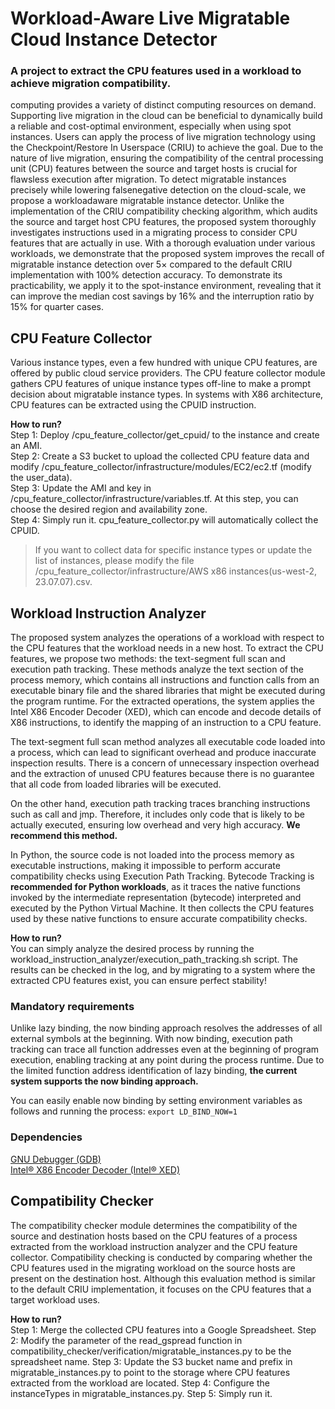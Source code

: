 # Workload-Aware Live Migratable Cloud Instance Detector

### A project to extract the CPU features used in a workload to achieve migration compatibility.

computing provides a variety of distinct computing resources on demand. Supporting live migration in the cloud can be beneficial to dynamically build a reliable and cost-optimal environment, especially when using spot instances. Users can apply the process of live migration technology using the Checkpoint/Restore In Userspace (CRIU) to achieve the goal. Due to the nature of live migration, ensuring the compatibility of the central processing unit (CPU) features between the source and target hosts is crucial for flawsless execution after migration. To detect migratable instances precisely while lowering falsenegative detection on the cloud-scale, we propose a workloadaware migratable instance detector. Unlike the implementation of the CRIU compatibility checking algorithm, which audits the source and target host CPU features, the proposed system thoroughly investigates instructions used in a migrating process to consider CPU features that are actually in use. With a thorough evaluation under various workloads, we demonstrate that the proposed system improves the recall of migratable instance detection over 5× compared to the default CRIU implementation with 100% detection accuracy. To demonstrate its practicability, we apply it to the spot-instance environment, revealing that it can improve the median cost savings by 16% and the interruption ratio by 15% for quarter cases.

## CPU Feature Collector

Various instance types, even a few hundred with unique CPU features, are offered by public cloud service providers. The CPU feature collector module gathers CPU features of unique instance types off-line to make a prompt decision about migratable instance types. In systems with X86 architecture, CPU features can be extracted using the CPUID instruction. 

**How to run?**  
Step 1: Deploy /cpu_feature_collector/get_cpuid/ to the instance and create an AMI.  
Step 2: Create a S3 bucket to upload the collected CPU feature data and modify /cpu_feature_collector/infrastructure/modules/EC2/ec2.tf (modify the user_data).  
Step 3: Update the AMI and key in /cpu_feature_collector/infrastructure/variables.tf. At this step, you can choose the desired region and availability zone.  
Step 4: Simply run it. cpu_feature_collector.py will automatically collect the CPUID.  

> If you want to collect data for specific instance types or update the list of instances, please modify the file /cpu_feature_collector/infrastructure/AWS x86 instances(us-west-2, 23.07.07).csv.

## Workload Instruction Analyzer

The proposed system analyzes the operations of a workload with respect to the CPU features that the workload needs in a new host. To extract the CPU features, we propose two methods: the text-segment full scan and execution path tracking. These methods analyze the text section of the process memory, which contains all instructions and function calls from an executable binary file and the shared libraries that might be executed during the program runtime. For the extracted operations, the system applies the Intel X86 Encoder Decoder (XED), which can encode and decode details of X86 instructions, to identify the mapping of an instruction to a CPU feature.

The text-segment full scan method analyzes all executable code loaded into a process, which can lead to significant overhead and produce inaccurate inspection results. There is a concern of unnecessary inspection overhead and the extraction of unused CPU features because there is no guarantee that all code from loaded libraries will be executed.

On the other hand, execution path tracking traces branching instructions such as call and jmp. Therefore, it includes only code that is likely to be actually executed, ensuring low overhead and very high accuracy. **We recommend this method.**

In Python, the source code is not loaded into the process memory as executable instructions, making it impossible to perform accurate compatibility checks using Execution Path Tracking. Bytecode Tracking is **recommended for Python workloads**, as it traces the native functions invoked by the intermediate representation (bytecode) interpreted and executed by the Python Virtual Machine. It then collects the CPU features used by these native functions to ensure accurate compatibility checks.

**How to run?**  
You can simply analyze the desired process by running the workload_instruction_analyzer/execution_path_tracking.sh script. The results can be checked in the log, and by migrating to a system where the extracted CPU features exist, you can ensure perfect stability!

### Mandatory requirements

Unlike lazy binding, the now binding approach resolves the addresses of all external symbols at the beginning. With now binding, execution path tracking can trace all function addresses even at the beginning of program execution, enabling tracking at any point during the process runtime. Due to the limited function address identification of lazy binding, **the current system supports the now binding approach.**

You can easily enable now binding by setting environment variables as follows and running the process: ```export LD_BIND_NOW=1```

### Dependencies

[GNU Debugger (GDB)](https://www.sourceware.org/gdb/)  
[Intel® X86 Encoder Decoder (Intel® XED)](https://github.com/intelxed/xed)

## Compatibility Checker

The compatibility checker module determines the compatibility of the source and destination hosts based on the CPU features of a process extracted from the workload instruction analyzer and the CPU feature collector. Compatibility checking is conducted by comparing whether the CPU features used in the migrating workload on the source hosts are present on the destination host. Although this evaluation method is similar to the default CRIU implementation, it focuses on the CPU features that a target workload uses.

**How to run?**  
Step 1: Merge the collected CPU features into a Google Spreadsheet.
Step 2: Modify the parameter of the read_gspread function in compatibility_checker/verification/migratable_instances.py to be the spreadsheet name.
Step 3: Update the S3 bucket name and prefix in migratable_instances.py to point to the storage where CPU features extracted from the workload are located.
Step 4: Configure the instanceTypes in migratable_instances.py.
Step 5: Simply run it.